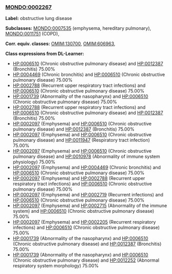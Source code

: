 
### [MONDO:0002267](http://purl.obolibrary.org/obo/MONDO_0002267)
**Label:** obstructive lung disease

**Subclasses:** [MONDO:0007535](http://purl.obolibrary.org/obo/MONDO_0007535) (emphysema, hereditary pulmonary), [MONDO:0011751](http://purl.obolibrary.org/obo/MONDO_0011751) (COPD), 

**Corr. equiv. classes:** [OMIM:130700](http://purl.obolibrary.org/obo/OMIM_130700), [OMIM:606963](http://purl.obolibrary.org/obo/OMIM_606963), 

**Class expressions from DL-Learner:**

- [HP:0006510](http://purl.obolibrary.org/obo/HP_0006510) (Chronic obstructive pulmonary disease) and [HP:0012387](http://purl.obolibrary.org/obo/HP_0012387) (Bronchitis) 75.00%
- [HP:0004469](http://purl.obolibrary.org/obo/HP_0004469) (Chronic bronchitis) and [HP:0006510](http://purl.obolibrary.org/obo/HP_0006510) (Chronic obstructive pulmonary disease) 75.00%
- [HP:0002788](http://purl.obolibrary.org/obo/HP_0002788) (Recurrent upper respiratory tract infections) and [HP:0006510](http://purl.obolibrary.org/obo/HP_0006510) (Chronic obstructive pulmonary disease) 75.00%
- [HP:0001739](http://purl.obolibrary.org/obo/HP_0001739) (Abnormality of the nasopharynx) and [HP:0006510](http://purl.obolibrary.org/obo/HP_0006510) (Chronic obstructive pulmonary disease) 75.00%
- [HP:0002788](http://purl.obolibrary.org/obo/HP_0002788) (Recurrent upper respiratory tract infections) and [HP:0006510](http://purl.obolibrary.org/obo/HP_0006510) (Chronic obstructive pulmonary disease) and [HP:0012387](http://purl.obolibrary.org/obo/HP_0012387) (Bronchitis) 75.00%
- [HP:0002097](http://purl.obolibrary.org/obo/HP_0002097) (Emphysema) and [HP:0006510](http://purl.obolibrary.org/obo/HP_0006510) (Chronic obstructive pulmonary disease) and [HP:0012387](http://purl.obolibrary.org/obo/HP_0012387) (Bronchitis) 75.00%
- [HP:0002097](http://purl.obolibrary.org/obo/HP_0002097) (Emphysema) and [HP:0006510](http://purl.obolibrary.org/obo/HP_0006510) (Chronic obstructive pulmonary disease) and [HP:0011947](http://purl.obolibrary.org/obo/HP_0011947) (Respiratory tract infection) 75.00%
- [HP:0002097](http://purl.obolibrary.org/obo/HP_0002097) (Emphysema) and [HP:0006510](http://purl.obolibrary.org/obo/HP_0006510) (Chronic obstructive pulmonary disease) and [HP:0010978](http://purl.obolibrary.org/obo/HP_0010978) (Abnormality of immune system physiology) 75.00%
- [HP:0002097](http://purl.obolibrary.org/obo/HP_0002097) (Emphysema) and [HP:0004469](http://purl.obolibrary.org/obo/HP_0004469) (Chronic bronchitis) and [HP:0006510](http://purl.obolibrary.org/obo/HP_0006510) (Chronic obstructive pulmonary disease) 75.00%
- [HP:0002097](http://purl.obolibrary.org/obo/HP_0002097) (Emphysema) and [HP:0002788](http://purl.obolibrary.org/obo/HP_0002788) (Recurrent upper respiratory tract infections) and [HP:0006510](http://purl.obolibrary.org/obo/HP_0006510) (Chronic obstructive pulmonary disease) 75.00%
- [HP:0002097](http://purl.obolibrary.org/obo/HP_0002097) (Emphysema) and [HP:0002719](http://purl.obolibrary.org/obo/HP_0002719) (Recurrent infections) and [HP:0006510](http://purl.obolibrary.org/obo/HP_0006510) (Chronic obstructive pulmonary disease) 75.00%
- [HP:0002097](http://purl.obolibrary.org/obo/HP_0002097) (Emphysema) and [HP:0002715](http://purl.obolibrary.org/obo/HP_0002715) (Abnormality of the immune system) and [HP:0006510](http://purl.obolibrary.org/obo/HP_0006510) (Chronic obstructive pulmonary disease) 75.00%
- [HP:0002097](http://purl.obolibrary.org/obo/HP_0002097) (Emphysema) and [HP:0002205](http://purl.obolibrary.org/obo/HP_0002205) (Recurrent respiratory infections) and [HP:0006510](http://purl.obolibrary.org/obo/HP_0006510) (Chronic obstructive pulmonary disease) 75.00%
- [HP:0001739](http://purl.obolibrary.org/obo/HP_0001739) (Abnormality of the nasopharynx) and [HP:0006510](http://purl.obolibrary.org/obo/HP_0006510) (Chronic obstructive pulmonary disease) and [HP:0012387](http://purl.obolibrary.org/obo/HP_0012387) (Bronchitis) 75.00%
- [HP:0001739](http://purl.obolibrary.org/obo/HP_0001739) (Abnormality of the nasopharynx) and [HP:0006510](http://purl.obolibrary.org/obo/HP_0006510) (Chronic obstructive pulmonary disease) and [HP:0012252](http://purl.obolibrary.org/obo/HP_0012252) (Abnormal respiratory system morphology) 75.00%


